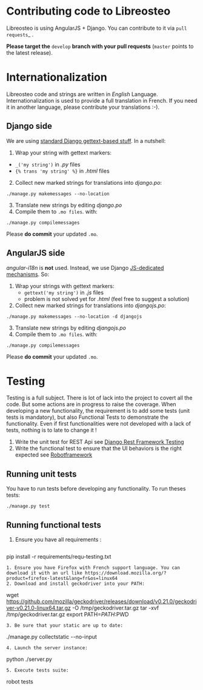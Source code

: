 Contributing code to Libreosteo
===============================

Libreosteo is using AngularJS + Django. You can contribute to it via `pull
requests`_ .

**Please target the** ``develop`` **branch with your pull requests**
(``master`` points to the latest release).

Internationalization
====================

Libreosteo code and strings are written in *English*
Language. Internationalization is used to provide a full translation in
French. If you need it in another language, please contribute your translations
:-).

Django side
-----------

We are using
[standard Django gettext-based stuff](https://docs.djangoproject.com/en/2.0/topics/i18n/translation/). 
In a nutshell:

1. Wrap your string with gettext markers:
  - `_('my string')` in *.py* files
  - `{% trans 'my string' %}` in *.html* files
  
2. Collect new marked strings for translations into *django.po*:
```
./manage.py makemessages --no-location
```
3. Translate new strings by editing *django.po* 
4. Compile them to `.mo files`. with:
```
./manage.py compilemessages
```

Please **do commit** your updated `.mo`.

AngularJS side
------------

*angular-i18n* is **not** used. Instead, we use
Django
[JS-dedicated mechanisms](https://docs.djangoproject.com/en/2.0/topics/i18n/translation/#internationalization-in-javascript-code). So:

1. Wrap your strings with gettext markers:
   - `gettext('my string')` in *.js* files
   - problem is not solved yet for *.html* (feel free to suggest a solution)
2. Collect new marked strings for translations into *djangojs.po*:
```
./manage.py makemessages --no-location -d djangojs
```
3. Translate new strings by editing *djangojs.po* 
4. Compile them to `.mo files`. with:
```
./manage.py compilemessages
```

Please **do commit** your updated `.mo`.


Testing
=======

Testing is a full subject. There is lot of lack into the project to covert all the code. But some actions are in progress to raise the coverage. 
When developing a new functionality, the requirement is to add some tests (unit tests is mandatory), but also Functional Tests to demonstrate the functionality.
Even if first functionalities were not developed with a lack of tests, nothing is to late to change it !

1. Write the unit test for REST Api see [Django Rest Framework Testing](http://www.django-rest-framework.org/api-guide/testing/)
2. Write the functional test to ensure that the UI behaviors is the right expected see [Robotframework](http://robotframework.org/)

Running unit tests
------------------

You have to run tests before developing any functionality. To run theses tests:

```
./manage.py test
```

Running functional tests
------------------------

1. Ensure you have all requirements :

   ``` 
 pip install -r requirements/requ-testing.txt
   ```
1. Ensure you have Firefox with French support language. You can download it with an url like https://download.mozilla.org/?product=firefox-latest&lang=fr&os=linux64
2. Download and install geckodriver into your PATH: 

   ```
wget https://github.com/mozilla/geckodriver/releases/download/v0.21.0/geckodriver-v0.21.0-linux64.tar.gz -O /tmp/geckodriver.tar.gz
tar -xvf /tmp/geckodriver.tar.gz
export PATH=$PATH:$PWD
   ```
3. Be sure that your static are up to date:

   ```
./manage.py collectstatic --no-input
   ```
4. Launch the server instance:

   ```
  python ./server.py
   ```
5. Execute tests suite:

   ```
  robot tests
   ```
